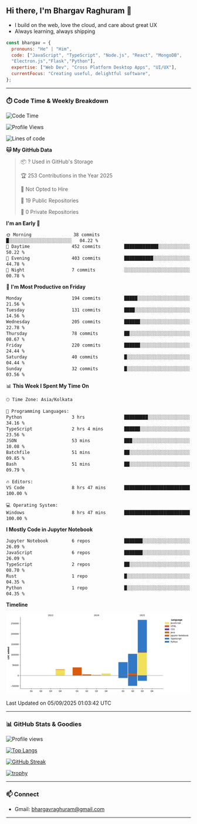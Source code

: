 ## Hi there, I'm Bhargav Raghuram 👋

- I build on the web, love the cloud, and care about great UX
- Always learning, always shipping

```js
const bhargav = {
  pronouns: "He" | "Him",
  code: ["JavaScript", "TypeScript", "Node.js", "React", "MongoDB",
  "Electron.js","Flask","Python"],
  expertise: ["Web Dev", "Cross Platform Desktop Apps", "UI/UX"],
  currentFocus: "Creating useful, delightful software",
};
```

---

### ⏱️ Code Time & Weekly Breakdown
<!--START_SECTION:waka-->
![Code Time](http://img.shields.io/badge/Code%20Time-17%20hrs%2058%20mins-blue)

![Profile Views](http://img.shields.io/badge/Profile%20Views-126-blue)

![Lines of code](https://img.shields.io/badge/From%20Hello%20World%20I%27ve%20Written-516.5%20thousand%20lines%20of%20code-blue)

**🐱 My GitHub Data** 

> 📦 ? Used in GitHub's Storage 
 > 
> 🏆 253 Contributions in the Year 2025
 > 
> 🚫 Not Opted to Hire
 > 
> 📜 19 Public Repositories 
 > 
> 🔑 0 Private Repositories 
 > 
**I'm an Early 🐤** 

```text
🌞 Morning                38 commits          █░░░░░░░░░░░░░░░░░░░░░░░░   04.22 % 
🌆 Daytime                452 commits         █████████████░░░░░░░░░░░░   50.22 % 
🌃 Evening                403 commits         ███████████░░░░░░░░░░░░░░   44.78 % 
🌙 Night                  7 commits           ░░░░░░░░░░░░░░░░░░░░░░░░░   00.78 % 
```
📅 **I'm Most Productive on Friday** 

```text
Monday                   194 commits         █████░░░░░░░░░░░░░░░░░░░░   21.56 % 
Tuesday                  131 commits         ████░░░░░░░░░░░░░░░░░░░░░   14.56 % 
Wednesday                205 commits         ██████░░░░░░░░░░░░░░░░░░░   22.78 % 
Thursday                 78 commits          ██░░░░░░░░░░░░░░░░░░░░░░░   08.67 % 
Friday                   220 commits         ██████░░░░░░░░░░░░░░░░░░░   24.44 % 
Saturday                 40 commits          █░░░░░░░░░░░░░░░░░░░░░░░░   04.44 % 
Sunday                   32 commits          █░░░░░░░░░░░░░░░░░░░░░░░░   03.56 % 
```


📊 **This Week I Spent My Time On** 

```text
🕑︎ Time Zone: Asia/Kolkata

💬 Programming Languages: 
Python                   3 hrs               █████████░░░░░░░░░░░░░░░░   34.16 % 
TypeScript               2 hrs 4 mins        ██████░░░░░░░░░░░░░░░░░░░   23.56 % 
JSON                     53 mins             ███░░░░░░░░░░░░░░░░░░░░░░   10.08 % 
Batchfile                51 mins             ██░░░░░░░░░░░░░░░░░░░░░░░   09.85 % 
Bash                     51 mins             ██░░░░░░░░░░░░░░░░░░░░░░░   09.79 % 

🔥 Editors: 
VS Code                  8 hrs 47 mins       █████████████████████████   100.00 % 

💻 Operating System: 
Windows                  8 hrs 47 mins       █████████████████████████   100.00 % 
```

**I Mostly Code in Jupyter Notebook** 

```text
Jupyter Notebook         6 repos             ███████░░░░░░░░░░░░░░░░░░   26.09 % 
JavaScript               6 repos             ███████░░░░░░░░░░░░░░░░░░   26.09 % 
TypeScript               2 repos             ██░░░░░░░░░░░░░░░░░░░░░░░   08.70 % 
Rust                     1 repo              █░░░░░░░░░░░░░░░░░░░░░░░░   04.35 % 
Python                   1 repo              █░░░░░░░░░░░░░░░░░░░░░░░░   04.35 % 
```



**Timeline**

![Lines of Code chart](https://raw.githubusercontent.com/BhargavRaghuram/BhargavRaghuram/master/assets/bar_graph.png)


 Last Updated on 05/09/2025 01:03:42 UTC
<!--END_SECTION:waka-->

---

### 📊 GitHub Stats & Goodies

![Profile views](https://komarev.com/ghpvc/?username=BhargavRaghuram)

[![Top Langs](https://github-readme-stats.vercel.app/api/top-langs/?username=BhargavRaghuram&layout=compact)](https://github.com/anuraghazra/github-readme-stats)

[![GitHub Streak](https://streak-stats.demolab.com?user=BhargavRaghuram)](https://github.com/DenverCoder1/github-readme-streak-stats)

[![trophy](https://github-profile-trophy.vercel.app/?username=BhargavRaghuram&theme=algolia&no-frame=true&column=4)](https://github.com/ryo-ma/github-profile-trophy)

---

### 📫 Connect
- Gmail: bhargavraghuram@gmail.com

---



